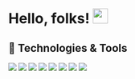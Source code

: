 
<!--
**dubesar/dubesar** is a ✨ _special_ ✨ repository because its `README.md` (this file) appears on your GitHub profile.

Here are some ideas to get you started:

- 🔭 I’m currently working on ...
- 🌱 I’m currently learning ...
- 👯 I’m looking to collaborate on ...
- 🤔 I’m looking for help with ...
- 💬 Ask me about ...
- 📫 How to reach me: ...
- 😄 Pronouns: ...
- ⚡ Fun fact: ...
-->

# Hello, folks! <img src="https://raw.githubusercontent.com/MartinHeinz/MartinHeinz/master/wave.gif" width="30px">

## 🔧 Technologies & Tools
![](https://img.shields.io/badge/OS-Linux-informational?style=flat&logo=linux&logoColor=white&color=2bbc8a)
![](https://img.shields.io/badge/Code-Python-informational?style=flat&logo=python&logoColor=white&color=2bbc8a)
![](https://img.shields.io/badge/Code-JavaScript-informational?style=flat&logo=javascript&logoColor=white&color=2bbc8a)
![](https://img.shields.io/badge/Shell-Bash-informational?style=flat&logo=gnu-bash&logoColor=white&color=2bbc8a)
![](https://img.shields.io/badge/Code-C++-informational?style=flat&logo=gnu-bash&logoColor=white&color=2bbc8a)
![](https://img.shields.io/badge/Code-Java(Basics)-informational?style=flat&logo=gnu-bash&logoColor=white&color=2bbc8a)
![](https://img.shields.io/badge/Code-MySQL-informational?style=flat&logo=gnu-bash&logoColor=white&color=2bbc8a)
![](https://img.shields.io/badge/Code-ReactJS(Basics)-informational?style=flat&logo=gnu-bash&logoColor=white&color=2bbc8a)
